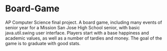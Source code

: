 Board-Game
==========
AP Computer Science final project.
A board game, including many events of senior year for a Mission San Jose High School senior, with basic java.util.swing user interface. Players start with a base happiness and academic values, as well as a number of tardies and money. The goal of the game is to graduate with good stats.
